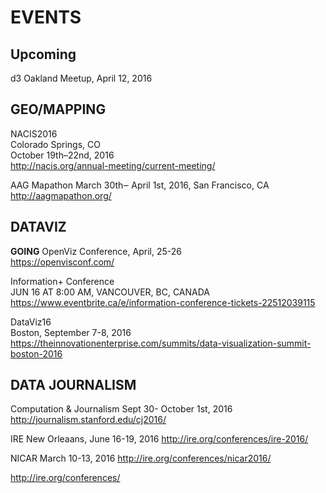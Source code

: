 # EVENTS

## Upcoming
d3 Oakland Meetup, April 12, 2016

## GEO/MAPPING

NACIS2016             
Colorado Springs, CO           
October 19th–22nd, 2016           
http://nacis.org/annual-meeting/current-meeting/    

AAG Mapathon
March 30th‒ April 1st, 2016, 
San Francisco, CA
http://aagmapathon.org/   


## DATAVIZ

**GOING**
OpenViz Conference, April, 25-26       
https://openvisconf.com/    

Information+ Conference      
JUN 16 AT 8:00 AM, VANCOUVER, BC, CANADA      
https://www.eventbrite.ca/e/information-conference-tickets-22512039115        

DataViz16           
Boston, September 7-8, 2016            
https://theinnovationenterprise.com/summits/data-visualization-summit-boston-2016



## DATA JOURNALISM 

Computation & Journalism
Sept 30- October 1st, 2016
http://journalism.stanford.edu/cj2016/

IRE
New Orleaans, June 16-19, 2016
http://ire.org/conferences/ire-2016/

NICAR
March 10-13, 2016
http://ire.org/conferences/nicar2016/

http://ire.org/conferences/
